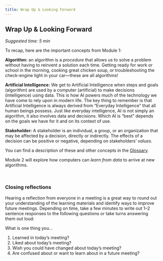 ```yaml
---
title: Wrap Up & Looking Forward
---
```


## Wrap Up & Looking Forward
_Suggested time: 5 min_

To recap, here are the important concepts from Module 1:

**Algorithm:** an algorithm is a *procedure* that allows us to solve a problem without having to reinvent a solution each time. Getting ready for work or school in the morning, cooking great chicken soup, or troubleshooting the check-engine light in your car—these are all algorithms!

**Artificial Intelligence:** We get to Artificial Intelligence when steps and goals (algorithm) are used by a computer (artificial) to make decisions (intelligence) using data. This is how AI powers much of the technology we have come to rely upon in modern life. The key thing to remember is that Artificial Intelligence is always derived from “Everyday Intelligence” that all human beings possess. Just like everyday intelligence, AI is not simply an algorithm, it also involves data and decisions. Which AI is “best” depends on the goals we have for it and on its context of use.

**Stakeholder:** A stakeholder is an individual, a group, or an organization that may be affected by a decision, directly or indirectly.  The effects of a decision can be positive or negative, depending on stakeholders’ *values*.

You can find a description of these and other concepts in the <a href="../../../glossary">Glossary</a>.

Module 2 will explore how computers can *learn from data* to arrive at new algorithms.

<br>

### Closing reflections

Hearing a reflection from everyone in a meeting is a great way to round out your understanding of the learning materials and identify ways to improve future meetings. Depending on time, take a few minutes to write out 1–2 sentence responses to the following questions or take turns answering them out loud: 

What is one thing you...					
1. Learned in today’s meeting?
1. Liked about today’s meeting? 
1. Wish you could have changed about today’s meeting? 
1. Are confused about or want to learn about in a future meeting?
